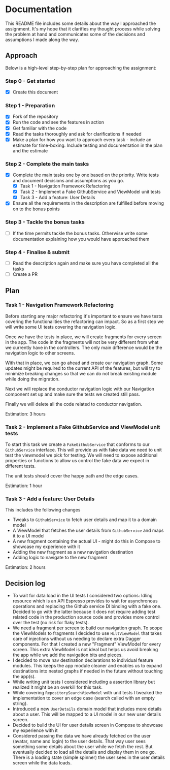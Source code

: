 # Documentation

This README file includes some details about the way I approached the assignment. It's my hope that it clarifies my thought process while solving the problem at hand and communicates some of the decisions and assumptions I made along the way.

## Approach

Below is a high-level step-by-step plan for approaching the assignment:

### Step 0 - Get started
- [x] Create this document

### Step 1 - Preparation
- [x] Fork of the repository
- [x] Run the code and see the features in action
- [x] Get familiar with the code
- [x] Read the tasks thoroughly and ask for clarifications if needed
- [x] Make a plan for how you want to approach every task - include an estimate for time-boxing. Include testing and documentation in the plan and the estimate

### Step 2 - Complete the main tasks
- [x] Complete the main tasks one by one based on the priority. Write tests and document decisions and assumptions as you go.
    - [x] Task 1 - Navigation Framework Refactoring
    - [x] Task 2 - Implement a Fake GithubService and ViewModel unit tests
    - [x] Task 3 - Add a feature: User Details
- [x] Ensure all the requirements in the description are fulfilled before moving on to the bonus points

### Step 3 - Tackle the bonus tasks
- [ ] If the time permits tackle the bonus tasks. Otherwise write some documentation explaining how you would have approached them

### Step 4 - Finalise & submit
- [ ] Read the description again and make sure you have completed all the tasks
- [ ] Create a PR 

## Plan

### Task 1 - Navigation Framework Refactoring

Before starting any major refactoring it's important to ensure we have tests covering the functionalities the refactoring can impact. 
So as a first step we will write some UI tests covering the navigation logic. 

Once we have the tests in place, we will create fragments for every screen in the app. The code in the fragments will not be very different from
what we currently have in the controllers. The only main difference would be the navigation logic to other screens.

With that in place, we can go ahead and create our navigation graph. Some updates might be required to the current API of the features, but will try to minimize 
breaking changes so that we can do not break existing module while doing the migration.

Next we will replace the conductor navigation logic with our Navigation component set up and make sure the tests we created still pass.

Finally we will delete all the code related to conductor navigation.

Estimation: 3 hours

### Task 2 - Implement a Fake GithubService and ViewModel unit tests

To start this task we create a `FakeGithubService` that conforms to our `GithubService` interface. 
This will provide us with fake data we need to unit test the viewmodel we pick for testing.
We will need to expose additional properties or functions to allow us control the fake data we expect in different tests.

The unit tests should cover the happy path and the edge cases.

Estimation: 1 hour

### Task 3 - Add a feature: User Details

This includes the following changes 

- Tweaks to `GithubService` to fetch user details and map it to a domain model
- A ViewModel that fetches the user details from `GithubService` and maps it to a UI model
- A new fragment containing the actual UI - might do this in Compose to showcase my experience with it
- Adding the new fragment as a new navigation destination
- Adding logic to navigate to the new fragment 

Estimation: 2 hours

## Decision log

- To wait for data load in the UI tests I considered two options: Idling resource which is an API Espresso provides to wait for asynchronous operations and replacing the Github service DI binding with a fake one. 
Decided to go with the latter because it does not require adding test related code in the production source code and provides more control over the test (no risk for flaky tests).  
- We need a fragment per screen to build our navigation graph. To scope the ViewModels to fragments I decided to use `HiltViewModel` that takes care of injections without us needing to declare extra Dagger components.
For that I created a new "Fragment" ViewModel for every screen. This extra ViewModel is not ideal but helps us avoid breaking the app while we add the navigation bits and pieces.
- I decided to move nav destination declarations to individual feature modules. This keeps the app module cleaner and enables us to expand destinations into nested graphs if needed in the future without touching the app(s).
- While writing unit tests I considered including a assertion library but realized it might be an overkill for this task.
- While covering `RepositorySearchViewModel` with unit tests I tweaked the implementation to cover an edge case (search called with an empty string).    
- Introduced a new `UserDetails` domain model that includes more details about a user. This will be mapped to a UI model in our new user details screen.
- Decided to build the UI for user details screen in Compose to showcase my experience with it
- Considered passing the data we have already fetched on the user (avatar, name and login) to the user details. That way user sees something some details about the user while we fetch the rest. 
But eventually decided to load all the details and display them in one go. There is a loading state (simple spinner) the user sees in the user details screen while the data loads. 
